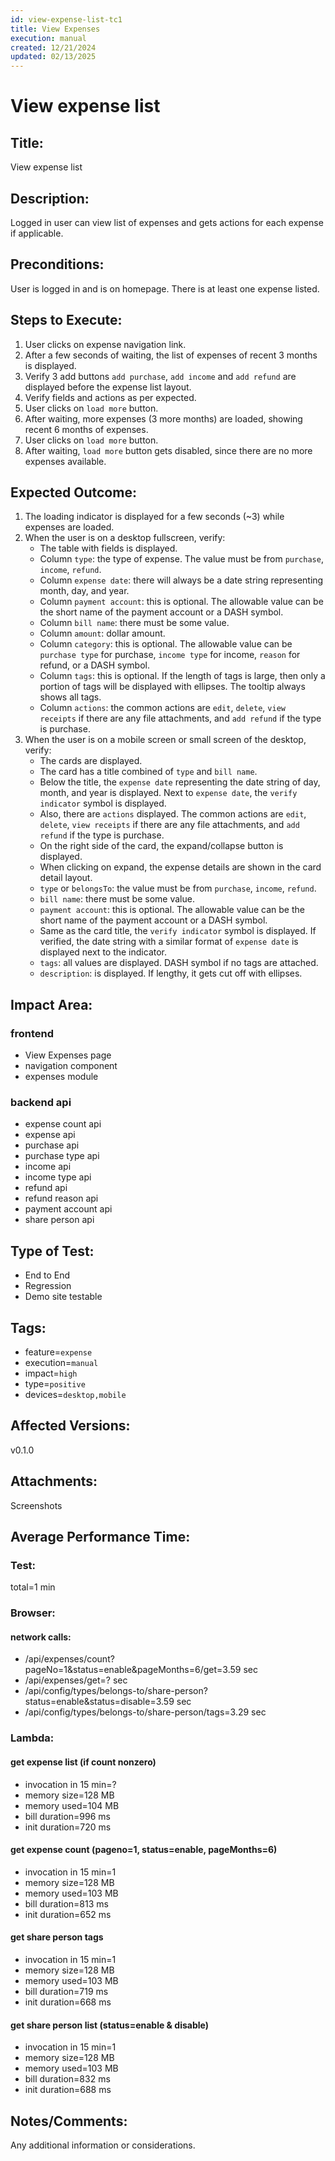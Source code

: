 ```yaml
---
id: view-expense-list-tc1
title: View Expenses
execution: manual
created: 12/21/2024
updated: 02/13/2025
---
```


# View expense list

## Title:

View expense list

## Description:

Logged in user can view list of expenses and gets actions for each expense if applicable.

## Preconditions:

User is logged in and is on homepage. There is at least one expense listed.

## Steps to Execute:

1. User clicks on expense navigation link.
2. After a few seconds of waiting, the list of expenses of recent 3 months is displayed.
3. Verify 3 add buttons `add purchase`, `add income` and `add refund` are displayed before the expense list layout.
4. Verify fields and actions as per expected.
5. User clicks on `load more` button.
6. After waiting, more expenses (3 more months) are loaded, showing recent 6 months of expenses.
7. User clicks on `load more` button.
8. After waiting, `load more` button gets disabled, since there are no more expenses available.

## Expected Outcome:

1. The loading indicator is displayed for a few seconds (~3) while expenses are loaded.
2. When the user is on a desktop fullscreen, verify:
   - The table with fields is displayed.
   - Column `type`: the type of expense. The value must be from `purchase`, `income`, `refund`.
   - Column `expense date`: there will always be a date string representing month, day, and year.
   - Column `payment account`: this is optional. The allowable value can be the short name of the payment account or a DASH symbol.
   - Column `bill name`: there must be some value.
   - Column `amount`: dollar amount.
   - Column `category`: this is optional. The allowable value can be `purchase type` for purchase, `income type` for income, `reason` for refund, or a DASH symbol.
   - Column `tags`: this is optional. If the length of tags is large, then only a portion of tags will be displayed with ellipses. The tooltip always shows all tags.
   - Column `actions`: the common actions are `edit`, `delete`, `view receipts` if there are any file attachments, and `add refund` if the type is purchase.
3. When the user is on a mobile screen or small screen of the desktop, verify:
   - The cards are displayed.
   - The card has a title combined of `type` and `bill name`.
   - Below the title, the `expense date` representing the date string of day, month, and year is displayed. Next to `expense date`, the `verify indicator` symbol is displayed.
   - Also, there are `actions` displayed. The common actions are `edit`, `delete`, `view receipts` if there are any file attachments, and `add refund` if the type is purchase.
   - On the right side of the card, the expand/collapse button is displayed.
   - When clicking on expand, the expense details are shown in the card detail layout.
   - `type` or `belongsTo`: the value must be from `purchase`, `income`, `refund`.
   - `bill name`: there must be some value.
   - `payment account`: this is optional. The allowable value can be the short name of the payment account or a DASH symbol.
   - Same as the card title, the `verify indicator` symbol is displayed. If verified, the date string with a similar format of `expense date` is displayed next to the indicator.
   - `tags`: all values are displayed. DASH symbol if no tags are attached.
   - `description`: is displayed. If lengthy, it gets cut off with ellipses.

## Impact Area:

### frontend

- View Expenses page
- navigation component
- expenses module

### backend api

- expense count api
- expense api
- purchase api
- purchase type api
- income api
- income type api
- refund api
- refund reason api
- payment account api
- share person api

## Type of Test:

- End to End
- Regression
- Demo site testable

## Tags:

- feature=`expense`
- execution=`manual`
- impact=`high`
- type=`positive`
- devices=`desktop,mobile`

## Affected Versions:

v0.1.0

## Attachments:

Screenshots

## Average Performance Time:

### Test:

total=1 min

### Browser:

#### network calls:

- /api/expenses/count?pageNo=1&status=enable&pageMonths=6/get=3.59 sec
- /api/expenses/get=? sec
- /api/config/types/belongs-to/share-person?status=enable&status=disable=3.59 sec
- /api/config/types/belongs-to/share-person/tags=3.29 sec

### Lambda:

#### get expense list (if count nonzero)

- invocation in 15 min=?
- memory size=128 MB
- memory used=104 MB
- bill duration=996 ms
- init duration=720 ms

#### get expense count (pageno=1, status=enable, pageMonths=6)

- invocation in 15 min=1
- memory size=128 MB
- memory used=103 MB
- bill duration=813 ms
- init duration=652 ms

#### get share person tags

- invocation in 15 min=1
- memory size=128 MB
- memory used=103 MB
- bill duration=719 ms
- init duration=668 ms

#### get share person list (status=enable & disable)

- invocation in 15 min=1
- memory size=128 MB
- memory used=103 MB
- bill duration=832 ms
- init duration=688 ms

## Notes/Comments:

Any additional information or considerations.
